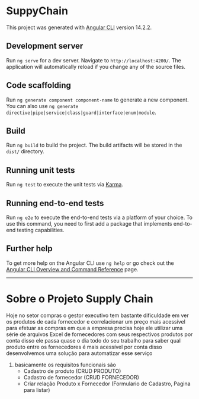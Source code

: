 # SuppyChain

This project was generated with [Angular CLI](https://github.com/angular/angular-cli) version 14.2.2.

## Development server

Run `ng serve` for a dev server. Navigate to `http://localhost:4200/`. The application will automatically reload if you change any of the source files.

## Code scaffolding

Run `ng generate component component-name` to generate a new component. You can also use `ng generate directive|pipe|service|class|guard|interface|enum|module`.

## Build

Run `ng build` to build the project. The build artifacts will be stored in the `dist/` directory.

## Running unit tests

Run `ng test` to execute the unit tests via [Karma](https://karma-runner.github.io).

## Running end-to-end tests

Run `ng e2e` to execute the end-to-end tests via a platform of your choice. To use this command, you need to first add a package that implements end-to-end testing capabilities.

## Further help

To get more help on the Angular CLI use `ng help` or go check out the [Angular CLI Overview and Command Reference](https://angular.io/cli) page.

--------------------------------------------------
# Sobre o Projeto Supply Chain

Hoje no setor compras o gestor executivo tem bastante dificuldade em ver os produtos de cada fornecedor e correlacionar
um preço mais acessível para efetuar as compras em que a empresa precisa
hoje ele utilizar uma série de arquivos Excel de fornecedores com seus respectivos produtos
por conta disso ele passa quase o dia todo do seu trabalho para saber qual produto entre os fornecedores é mais acessível
por conta disso desenvolvemos uma solução para automatizar esse serviço

1. basicamente os requisitos funcionais são
    - Cadastro de produto (CRUD PRODUTO)
    - Cadastro de fornecedor (CRUD FORNECEDOR)
    - Criar relação Produto x Fornecedor (Formulario de Cadastro, Pagina para listar)
